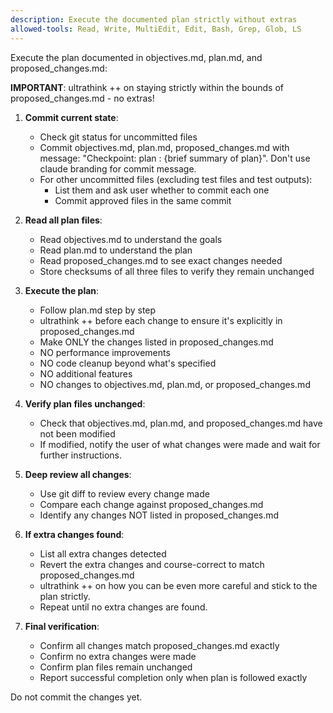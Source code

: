 ```yaml
---
description: Execute the documented plan strictly without extras
allowed-tools: Read, Write, MultiEdit, Edit, Bash, Grep, Glob, LS
---
```


Execute the plan documented in objectives.md, plan.md, and proposed_changes.md:

**IMPORTANT**: ultrathink ++ on staying strictly within the bounds of proposed_changes.md - no extras!

1. **Commit current state**:
   - Check git status for uncommitted files
   - Commit objectives.md, plan.md, proposed_changes.md with message:
     "Checkpoint: plan : {brief summary of plan}". Don't use claude branding for commit message.
   - For other uncommitted files (excluding test files and test outputs):
     * List them and ask user whether to commit each one
     * Commit approved files in the same commit

2. **Read all plan files**:
   - Read objectives.md to understand the goals
   - Read plan.md to understand the plan
   - Read proposed_changes.md to see exact changes needed
   - Store checksums of all three files to verify they remain unchanged

3. **Execute the plan**:
   - Follow plan.md step by step
   - ultrathink ++ before each change to ensure it's explicitly in proposed_changes.md
   - Make ONLY the changes listed in proposed_changes.md
   - NO performance improvements
   - NO code cleanup beyond what's specified
   - NO additional features
   - NO changes to objectives.md, plan.md, or proposed_changes.md

4. **Verify plan files unchanged**:
   - Check that objectives.md, plan.md, and proposed_changes.md have not been modified
   - If modified, notify the user of what changes were made and wait for further instructions.

5. **Deep review all changes**:
   - Use git diff to review every change made
   - Compare each change against proposed_changes.md
   - Identify any changes NOT listed in proposed_changes.md

6. **If extra changes found**:
   - List all extra changes detected
   - Revert the extra changes and course-correct to match proposed_changes.md
   - ultrathink ++ on how you can be even more careful and stick to the plan strictly.
   - Repeat until no extra changes are found.

7. **Final verification**:
   - Confirm all changes match proposed_changes.md exactly
   - Confirm no extra changes were made
   - Confirm plan files remain unchanged
   - Report successful completion only when plan is followed exactly

Do not commit the changes yet.